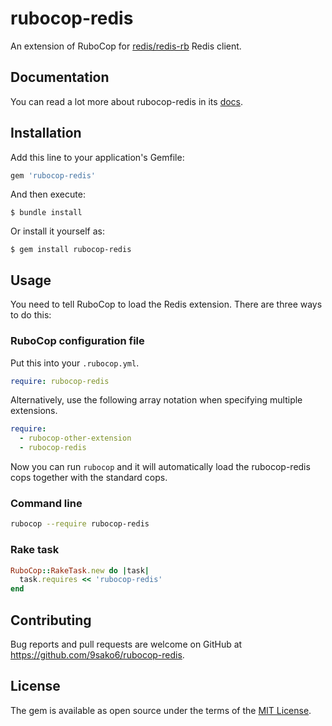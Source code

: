 # rubocop-redis

An extension of RuboCop for [redis/redis-rb](https://github.com/redis/redis-rb) Redis client.

## Documentation

You can read a lot more about rubocop-redis in its [docs](docs/modules/ROOT/pages/cops_redis.adoc).

## Installation

Add this line to your application's Gemfile:

```ruby
gem 'rubocop-redis'
```

And then execute:

    $ bundle install

Or install it yourself as:

    $ gem install rubocop-redis

## Usage

You need to tell RuboCop to load the Redis extension. There are three
ways to do this:

### RuboCop configuration file

Put this into your `.rubocop.yml`.

```yaml
require: rubocop-redis
```

Alternatively, use the following array notation when specifying multiple extensions.

```yaml
require:
  - rubocop-other-extension
  - rubocop-redis
```

Now you can run `rubocop` and it will automatically load the rubocop-redis
cops together with the standard cops.

### Command line

```bash
rubocop --require rubocop-redis
```

### Rake task

```ruby
RuboCop::RakeTask.new do |task|
  task.requires << 'rubocop-redis'
end
```

## Contributing

Bug reports and pull requests are welcome on GitHub at https://github.com/9sako6/rubocop-redis.

## License

The gem is available as open source under the terms of the [MIT License](https://opensource.org/licenses/MIT).
